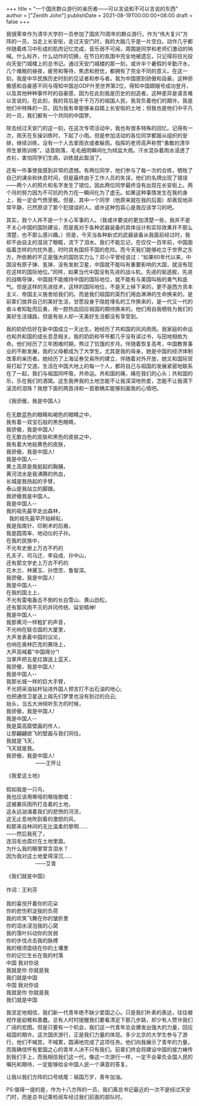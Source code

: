 +++
title = "一个国庆群众游行的亲历者――可以言说和不可以言说的东西"
author = ["Zenith John"]
publishDate = 2021-08-19T00:00:00+08:00
draft = false
+++

我很荣幸作为清华大学的一员参加了国庆70周年的群众游行。作为“伟大复兴”方阵的一员，当走上长安街，走过天安门时，我的大脑几乎是一片空白。动作几乎都伴随着练习中形成的肌肉记忆完成，音乐弱不可闻，周围是同学和老师们激动的呐喊。什么标齐，什么动作的切换，在节日的氛围中完全地被遗忘，只记得将目光投向天安门城楼上的总书记。通过天安门城楼的那一刻，或许半个暑假的辛勤汗水，几个难眠的昼夜，疲劳和等待，焦虑和担忧，都拥有了完全不同的意义。在这一刻，我是中华民族历史时刻的见证者和参与者。我为中国感到骄傲和自豪。这种骄傲感和自豪感不同与得知中国总GDP升至世界第2位，得知中国嫦娥号成功登月，以及其他种种事件时的自豪感，因为在此刻我是历史的创造者。这种差异是语言难以言说的。在此刻，我的背后是千千万万的祖国人民，我背负着他们的期许。我是他们中特殊的一员，因为我有幸能够亲自踏上长安街的土地；但我也是他们中平凡的一员，我们都有一个共同的中国梦。

除去经过天安门的这一刻，在这次专项活动中，我也有很多特殊的回忆。记得有一次，雨天在东操训练时，下起了小雨。但是参加活动的各位同学都服从组织的安排，继续训练，没有一个人去拿雨衣或者躲雨。指挥的老师高声称赞“勇敢的清华师生冒雨训练”。话音刚落，毛毛细雨瞬间化为倾盆大雨。汗水混杂着雨水浸透了衣衫，害怕同学们生病，训练就此取消了。

还有一件事使我感到非常的遗憾。有两位同学，他们参与了每一次的合练，牺牲了自己的课余和休息时间，但是最终由于工作人员的失误，他们的名牌出现了错误――两个人的照片和名字发生了错位。因此两位同学最终没有出现在长安街上。两个月的努力因为不可抗的外力在一瞬间化为了虚无。如果这种事情发生在我的身上，我一定会气愤至极。但是，其中一个同学（他原来就在我的后面）却表现地非常平静，已然原谅了那个犯错误的人。或许这种包容心是我应该学习的吧。

其实，我个人并不是一个关心军事的人。（我或许要说的更加清楚一些，我并不是不关心中国的国防建设，而是我对于各种武器装备的具体设计和实际效果并不那么清楚，也不那么感兴趣。）但是，今天当各种新式的武器装备从我面前经过时，我却不由自主的湿润了眼眶，流下了泪水。我们不能忘记，在仅仅一百年前，中国面临着怎样的内忧外患，时时具有国将不国的危险。而今天我们能够屹立于世界之东方，所依赖的不正是强大的国防实力么？邓小平曾经说过：“如果60年代以来，中国没有原子弹、氢弹，没有发射卫星，中国就不能叫有重要影响的大国，就没有现在这样的国际地位。”同样，如果当代中国没有先进的战斗机，先进的驱逐舰，先进的战略导弹，中国就不能维持中国的国际地位，就不能有与美国叫板的勇气和底气。但是这样的先进技术，这样的国际地位，不是天上掉下来的，更不是西方资本主义、帝国主义施舍给我们的。而是我们祖国的英烈们用血淋淋的生命换来的，是前辈们放弃自己的美好生活，甘愿投身于隐姓埋名的工作换来的，是一代又一代的奋斗者知耻而后勇，用一腔热血回应祖国的期待换来的。他们用自我牺牲为我们的美好生活铺路，但是有些人却一天美好生活都没有享受到。

我的奶奶恰好在新中国成立一天出生。她经历了共和国的风风雨雨。我家庭的命运也和共和国的成长息息相关。我的奶奶和爷爷都几乎没有读过书，与田地相依为命。他们经历了三年困难时期，熬过了饥饿的岁月。伴随着恢复高考，中国教育事业的不断发展，我的父母都成为了大学生。尤其是我的母亲，她是中国的经济体制改革的亲历者。她经历了上海证券交易所的建立，伴随着对外开放，她又和国际贸易打起了交道。生活在中国大地上的每一个人，都将自己与祖国的发展紧密地联系在了一起，我们与祖国同呼吸，共命运。共和国的痛，痛在我们的心头；共和国的乐，乐在我们的酒窝。这生我养我的土地怎能不让我深深地热爱，怎能不让我滴下滚烫的泪珠？我想下面的两首诗和一首歌确实能够刻画我的心情吧。

<p class="verse">
《我骄傲，我是中国人》<br />
<br />
在无数蓝色的眼睛和褐色的眼睛之中，<br />
我有着一双宝石般的黑色眼睛，<br />
我骄傲，我是中国人!<br />
在无数白色的皮肤和黑色的皮肤之中，<br />
我有着大地般黄色的皮肤，<br />
我骄傲，我是中国人!<br />
我是中国人--<br />
黄土高原是我挺起的胸脯，<br />
黄河流水是我沸腾的热血，<br />
长城是我扬起的手臂，<br />
泰山是我站立的脚跟。<br />
我骄傲我是中国人。<br />
我是中国人--<br />
我的祖先最早走出森林，<br />
&nbsp;&nbsp;我的祖先最早开始耕耘，<br />
我是指南针、印刷术的后裔，<br />
我是圆周率、地动仪的子孙。<br />
在我的民族中，<br />
不光有史册上万古不朽的<br />
孔夫子、司马迁、李自成、孙中山，<br />
还有那文学史上万古不朽的<br />
花木兰、林黛玉、孙悟空、鲁智深。<br />
我骄傲，我是中国人!<br />
我是中国人--<br />
在我的国土上，<br />
不光有雷电轰击不倒的长白雪山、黄山劲松，<br />
还有那风雨不灭的井冈传统、延安精神!<br />
我是中国人--<br />
我那黄河一样粗犷的声音，<br />
不光响在联合国的大厦里，<br />
大声发表着中国的议论，<br />
也响在奥林匹克的赛场上，<br />
大声高喊着"中国得分"!<br />
当掌声把五星红旗送上蓝天，<br />
我骄傲，我是中国人!<br />
我是中国人--<br />
我那长城一样的巨大手臂，<br />
不光把采油钻杆钻进外国人预言打不出石油的地心;<br />
也把通信卫星送上祖先们梦里也没有到过的白云;<br />
抬头，当五大洲倾听东方的时候，<br />
我骄傲，我是中国人!<br />
我是中国人--<br />
我是莫高窟壁画的传人，<br />
让那翩翩欲飞的壁画与我们同往。<br />
我就是飞天，<br />
飞天就是我。<br />
我骄傲，我是中国人!<br />
&nbsp;&nbsp;&nbsp;&nbsp;&nbsp;&nbsp;&nbsp;&nbsp;&nbsp;&nbsp;&nbsp;&nbsp;&nbsp;&nbsp;&nbsp;&nbsp;&nbsp;&nbsp;&nbsp;&nbsp;——王怀让<br />
</p>

<p class="verse">
《我爱这土地》<br />
<br />
假如我是一只鸟，<br />
我也应该用嘶哑的喉咙歌唱：<br />
这被暴风雨所打击着的土地，<br />
这永远汹涌着我们的悲愤的河流，<br />
这无止息地吹刮着的激怒的风，<br />
和那来自林间的无比温柔的黎明……<br />
——然后我死了，<br />
连羽毛也腐烂在土地里面。<br />
为什么我的眼里常含泪水？<br />
因为我对这土地爱得深沉……<br />
&nbsp;&nbsp;&nbsp;&nbsp;&nbsp;&nbsp;&nbsp;&nbsp;&nbsp;&nbsp;&nbsp;&nbsp;&nbsp;&nbsp;&nbsp;&nbsp;&nbsp;&nbsp;&nbsp;&nbsp;――艾青<br />
</p>

<p class="verse">
《我们就是中国》<br />
<br />
作词：王利芬<br />
<br />
我的喜悦开着你的花朵<br />
你的悲伤积淀我的负荷<br />
我的欢笑飞舞在你的皱折里<br />
你的泪水浸泡我的心窝<br />
我的落叶抖动你的贫弱<br />
你的步伐点击我的脉搏<br />
我的根须盘绕在你的土壤里<br />
你的记忆生长在我的村落<br />
中国 我对你说<br />
我就是你 你就是我<br />
我们就是中国<br />
中国 我对你说<br />
我就是你 你就是我<br />
我们就是中国<br />
</p>

我坚定地相信，我们新一代青年绝不缺少爱国之心。只是我们朴素的表达，往往被视作是幼稚和愚蠢。总有人时时提醒我们要看清足下那几步路，却少有人赞许我们广阔的宏图。但是只要有一个机会，我们这一代青年总会爆发出强大的力量，回应祖国的期许。这次国庆游行，正是我们力量的体现。多少北京的大学生参与了游行，他们不喊苦，不喊累，圆满地完成了这项任务。他们向我展示了青年的力量，而我确信怀有爱国之心的青年人决不只有我们。前辈们终会将建设中国的接力棒传到我们手上，而我相信我们这一代，像这一次游行一样，一定不会辜负全国人民的嘱托和期待，一定能够给全中国人民一个满意的答复。

让我以我们方阵的口号结尾：祖国万岁，青年加油。

PS:值得一提的是，作为十八方阵的一员，我们离总书记最近的一次不是经过天安门时，而是总书记乘检阅车经过我们前面的部队时。

